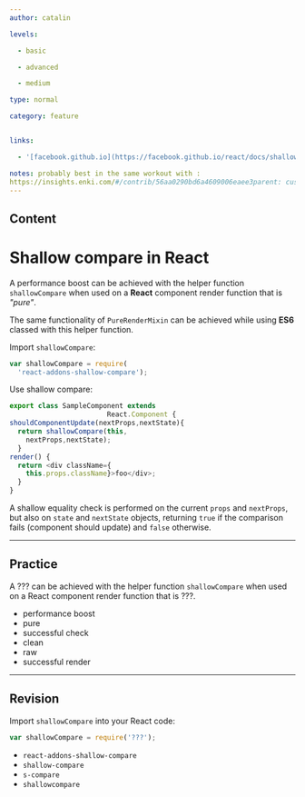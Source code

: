 ```yaml
---
author: catalin

levels:

  - basic

  - advanced

  - medium

type: normal

category: feature


links:

  - '[facebook.github.io](https://facebook.github.io/react/docs/shallow-compare.html){website}'

notes: probably best in the same workout with :
https://insights.enki.com/#/contrib/56aa0290bd6a4609006eaee3parent: custom-proptype-s-to-be-required
---
```

## Content
# Shallow compare in **React**

A performance boost can be achieved with the helper function `shallowCompare` when used on a **React** component render function that is *"pure"*.

The same functionality of `PureRenderMixin` can be achieved while using **ES6** classed with this helper function.

Import `shallowCompare`:
```javascript
var shallowCompare = require(
  'react-addons-shallow-compare');
```

Use shallow compare:
```javascript
export class SampleComponent extends
                        React.Component {
shouldComponentUpdate(nextProps,nextState){
  return shallowCompare(this,
    nextProps,nextState);
  }
render() {
  return <div className={
    this.props.className}>foo</div>;
  }
}
```

A shallow equality check is performed on the current `props` and `nextProps`, but also on `state` and `nextState` objects, returning `true` if the comparison fails (component should update) and `false` otherwise.

---
## Practice

A ??? can be achieved with the helper function `shallowCompare` when used on a React component render function that is ???.


* performance boost
* pure
* successful check
* clean
* raw
* successful render

---
## Revision

Import `shallowCompare` into your React code:

```javascript
var shallowCompare = require('???');
```

* `react-addons-shallow-compare`
* `shallow-compare`
* `s-compare`
* `shallowcompare`


